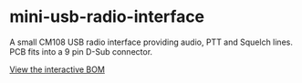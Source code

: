# mini-usb-radio-interface

A small CM108 USB radio interface providing audio, PTT and Squelch lines. PCB fits into a 9 pin D-Sub connector.

[View the interactive BOM](https://htmlpreview.github.io/?https://github.com/robinolejnik/mini-usb-radio-interface/blob/main/ibom.html)
